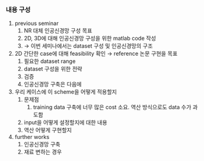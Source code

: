   

### 내용 구성

1. previous seminar
    1. NR 대체 인공신경망 구성 목표
    2. 2D, 3D에 대해 인공신경망 구성을 위한 matlab code 작성
    3. → 이번 세미나에서는 dataset 구성 및 인공신경망의 구조
2. 2D 간단한 case에 대해 feasibility 확인 → reference 논문 구현을 목표
    1. 필요한 dataset range
    2. dataset 구성을 위한 전략
    3. 검증
    4. 인공신경망 구축은 다음에
3. 우리 케이스에 이 scheme을 어떻게 적용할지
    1. 문제점
        1. training data 구축에 너무 많은 cost 소요. 역산 방식으로도 data 수가 과도함
    2. input을 어떻게 설정할지에 대한 내용
    3. 역산 어떻게 구현할지
4. further works
    1. 인공신경망 구축
    2. 재료 변하는 경우